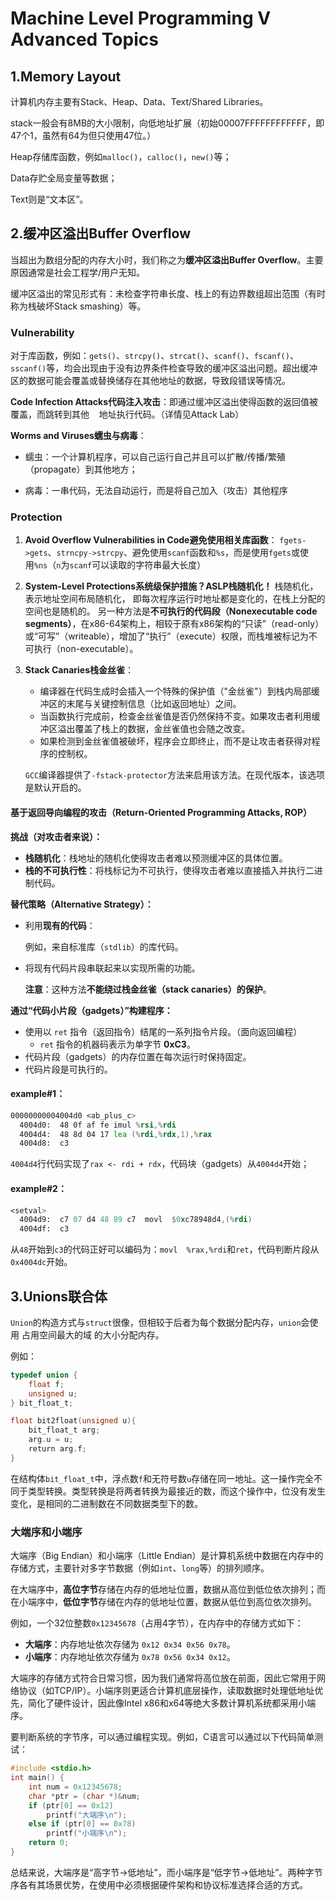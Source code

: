 # Machine Level Programming V Advanced Topics

## 1.Memory Layout

计算机内存主要有Stack、Heap、Data、Text/Shared Libraries。

stack一般会有8MB的大小限制，向低地址扩展（初始00007FFFFFFFFFFFF，即47个1，虽然有64为但只使用47位。）

Heap存储库函数，例如`malloc()`，`calloc()`，`new()`等；

Data存贮全局变量等数据；

Text则是“文本区”。

## 2.缓冲区溢出Buffer Overflow

当超出为数组分配的内存大小时，我们称之为**缓冲区溢出Buffer Overflow**。主要原因通常是社会工程学/用户无知。

缓冲区溢出的常见形式有：未检查字符串长度、栈上的有边界数组超出范围（有时称为栈破坏Stack smashing）等。

### Vulnerability

对于库函数，例如：`gets()`、`strcpy()`、`strcat()`、`scanf()`、`fscanf()`、`sscanf()`等，均会出现由于没有边界条件检查导致的缓冲区溢出问题。超出缓冲区的数据可能会覆盖或替换储存在其他地址的数据，导致段错误等情况。

**Code Infection Attacks代码注入攻击**：即通过缓冲区溢出使得函数的返回值被覆盖，而跳转到其他    地址执行代码。（详情见Attack Lab）

**Worms and Viruses蠕虫与病毒**：

- 蠕虫：一个计算机程序，可以自己运行自己并且可以扩散/传播/繁殖（propagate）到其他地方；

- 病毒：一串代码，无法自动运行，而是将自己加入（攻击）其他程序

### Protection

1. **Avoid Overflow Vulnerabilities in Code避免使用相关库函数**：
   `fgets->gets`、`strncpy->strcpy`、避免使用`scanf`函数和`%s`，而是使用`fgets`或使用`%ns`（`n`为`scanf`可以读取的字符串最大长度）

2. **System-Level Protections系统级保护措施？ASLP栈随机化！**
   栈随机化，表示地址空间布局随机化， 即每次程序运行时地址都是变化的，在栈上分配的空间也是随机的。
   另一种方法是**不可执行的代码段（Nonexecutable code segments）**，在x86-64架构上，相较于原有x86架构的“只读”（read-only）或“可写”（writeable），增加了“执行”（execute）权限，而栈堆被标记为不可执行（non-executable）。

3. **Stack Canaries栈金丝雀**：
   
   - 编译器在代码生成时会插入一个特殊的保护值（"金丝雀"）到栈内局部缓冲区的末尾与关键控制信息（比如返回地址）之间。
   - 当函数执行完成前，检查金丝雀值是否仍然保持不变。如果攻击者利用缓冲区溢出覆盖了栈上的数据，金丝雀值也会随之改变。
   - 如果检测到金丝雀值被破坏，程序会立即终止，而不是让攻击者获得对程序的控制权。
   
   `GCC`编译器提供了`-fstack-protector`方法来启用该方法。在现代版本，该选项是默认开启的。

#### 基于返回导向编程的攻击（Return-Oriented Programming Attacks, ROP）

**挑战（对攻击者来说）：**

- **栈随机化**：栈地址的随机化使得攻击者难以预测缓冲区的具体位置。
- **栈的不可执行性**：将栈标记为不可执行，使得攻击者难以直接插入并执行二进制代码。

**替代策略（Alternative Strategy）：**

- 利用**现有的代码**：
  
  例如，来自标准库（`stdlib`）的库代码。

- 将现有代码片段串联起来以实现所需的功能。
  
  **注意**：这种方法**不能绕过栈金丝雀（stack canaries）的保护**。    

**通过“代码小片段（gadgets）”构建程序：**

- 使用以 `ret` 指令（返回指令）结尾的一系列指令片段。（面向返回编程）
  - `ret` 指令的机器码表示为单字节 **0xC3**。
- 代码片段（gadgets）的内存位置在每次运行时保持固定。
- 代码片段是可执行的。

#### example#1：

```asm
00000000004004d0 <ab_plus_c>
  4004d0:  48 0f af fe imul %rsi,%rdi
  4004d4:  48 8d 04 17 lea (%rdi,%rdx,1),%rax
  4004d8:  c3
```

`4004d4`行代码实现了`rax <- rdi + rdx`，代码块（gadgets）从`4004d4`开始；

#### example#2：

```asm
<setval>
  4004d9:  c7 07 d4 48 89 c7  movl  $0xc78948d4,(%rdi)
  4004df:  c3
```

从`48`开始到`c3`的代码正好可以编码为：`movl  %rax,%rdi`和`ret`，代码判断片段从`0x4004dc`开始。

## 3.Unions联合体

`Union`的构造方式与`struct`很像，但相较于后者为每个数据分配内存，`union`会使用 占用空间最大的域 的大小分配内存。

例如：

```c
typedef union {
    float f;
    unsigned u;
} bit_float_t;

float bit2float(unsigned u){
    bit_float_t arg;
    arg.u = u;
    return arg.f;
}
```

在结构体`bit_float_t`中，浮点数`f`和无符号数`u`存储在同一地址。这一操作完全不同于类型转换。类型转换是将两者转换为最接近的数，而这个操作中，位没有发生变化，是相同的二进制数在不同数据类型下的数。

### **大端序和小端序**

大端序（Big Endian）和小端序（Little Endian）是计算机系统中数据在内存中的存储方式，主要针对多字节数据（例如`int`、`long`等）的排列顺序。

在大端序中，**高位字节**存储在内存的低地址位置，数据从高位到低位依次排列；而在小端序中，**低位字节**存储在内存的低地址位置，数据从低位到高位依次排列。

例如，一个32位整数`0x12345678`（占用4字节），在内存中的存储方式如下：

- **大端序**：内存地址依次存储为 `0x12 0x34 0x56 0x78`。
- **小端序**：内存地址依次存储为 `0x78 0x56 0x34 0x12`。

大端序的存储方式符合日常习惯，因为我们通常将高位放在前面，因此它常用于网络协议（如TCP/IP）。小端序则更适合计算机底层操作，读取数据时处理低地址优先，简化了硬件设计，因此像Intel x86和x64等绝大多数计算机系统都采用小端序。

要判断系统的字节序，可以通过编程实现。例如，C语言可以通过以下代码简单测试：

<C>

```c
#include <stdio.h>
int main() {
    int num = 0x12345678;
    char *ptr = (char *)&num;
    if (ptr[0] == 0x12)
        printf("大端序\n");
    else if (ptr[0] == 0x78)
        printf("小端序\n");
    return 0;
}
```

总结来说，大端序是“高字节→低地址”，而小端序是“低字节→低地址”。两种字节序各有其场景优势，在使用中必须根据硬件架构和协议标准选择合适的方式。

